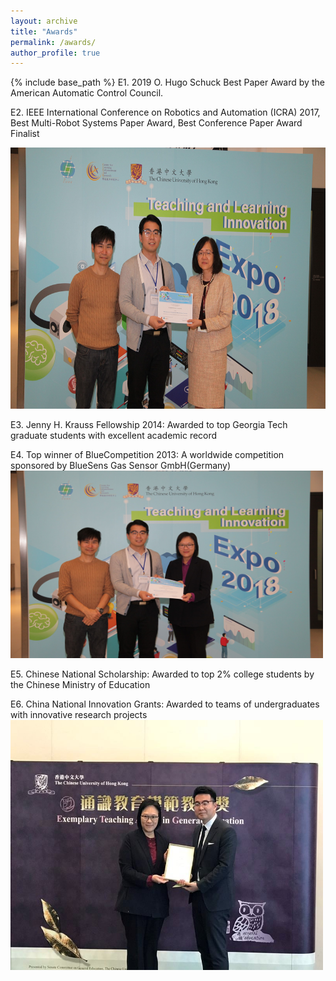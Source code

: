 ```yaml
---
layout: archive
title: "Awards"
permalink: /awards/
author_profile: true
---
```


{% include base_path %}
E1. 2019 O. Hugo Schuck Best Paper Award by the American Automatic Control Council.

E2. IEEE International Conference on Robotics and Automation (ICRA) 2017,  Best Multi-Robot Systems Paper Award, Best Conference Paper Award Finalist

<img src="/images/poster_commendation_award_tlexpo2018.jpg" alt="IEEE" style="width:627px;height:418px;">

E3. Jenny H. Krauss Fellowship 2014: Awarded to top Georgia Tech graduate students with excellent academic record

E4. Top winner of BlueCompetition 2013: A worldwide competition sponsored by BlueSens Gas Sensor GmbH(Germany)
<img src="/images/peoples_prize_tlexpo2018.jpg" alt="IEEE" style="width:500px;height:300px;">

E5. Chinese National Scholarship: Awarded to top 2% college students by the Chinese Ministry of Education

E6. China National Innovation Grants: Awarded to teams of undergraduates with innovative research projects
<img src="/images/eta_general_education_2018.jpg" alt="IEEE" style="width:500px;height:400px;">
